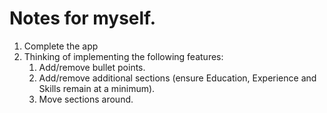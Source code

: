 # Notes for myself.

1. Complete the app
2. Thinking of implementing the following features:
   1. Add/remove bullet points.
   2. Add/remove additional sections (ensure Education, Experience and Skills remain at a minimum).
   3. Move sections around.
